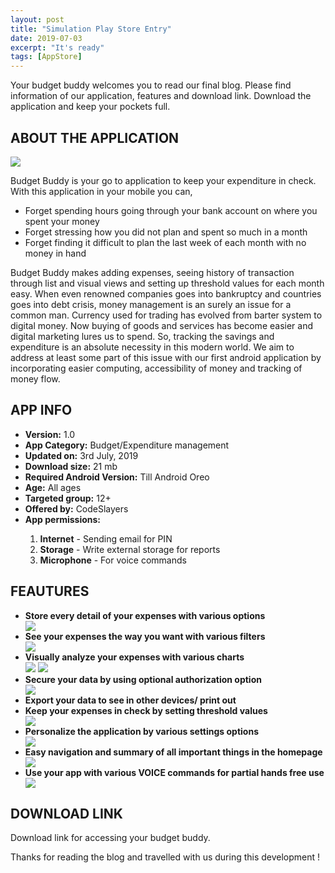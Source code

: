```yaml
---
layout: post
title: "Simulation Play Store Entry"
date: 2019-07-03
excerpt: "It's ready"
tags: [AppStore]
---
```


Your budget buddy welcomes you to read our final blog. Please find information of our application, features and download link. Download the application and keep your pockets full. 

<h2>ABOUT THE APPLICATION</h2>

<img src="https://live.staticflickr.com/65535/48153898262_63fd6d9917_o_d.png">

Budget Buddy is your go to application to keep your expenditure in check. With this application in your mobile you can,

<ul>
<li>Forget spending hours going through your bank account on where you spent your money </li>
<li>Forget stressing how you did not plan and spent so much in a month </li>
<li>Forget finding it difficult to plan the last week of each month with no money in hand</li>
</ul>

 
Budget Buddy makes adding expenses, seeing history of transaction through list and visual views and setting up threshold values for each month easy. When even renowned companies goes into bankruptcy and countries goes into debt crisis, money management is an surely an issue for a common man. Currency used for trading has evolved from barter system to digital money. Now buying of goods and services has become easier and digital marketing lures us to spend. So, tracking the savings and expenditure is an absolute necessity in this modern world. We aim to address at least some part of this issue with our first android application by incorporating easier computing, accessibility of money and tracking of money flow.

<h2>APP INFO</h2>
<ul>
  <li><b>Version:</b> 1.0</li>
 <li><b>App Category:</b> Budget/Expenditure management</li>
<li><b>Updated on:</b> 3rd July, 2019</li>
<li><b>Download size:</b> 21 mb</li>
<li><b>Required Android Version:</b> Till Android Oreo </li>
<li><b>Age:</b> All ages </li>
<li><b>Targeted group:</b> 12+ </li>
<li><b>Offered by:</b> CodeSlayers </li>
<li><b>App permissions:</b> </li>
<ol>
  <li><b>Internet</b> - Sending email for PIN</li>
  <li><b>Storage</b> - Write external storage for reports</li>
  <li><b>Microphone</b> - For voice commands</li>
</ol>
</ul>

<h2>FEAUTURES</h2>

<ul>
 <li><b>Store every detail of your expenses with various options</b></li>
 <img src="https://live.staticflickr.com/65535/48170351462_2ffd0dd29d_o_d.png">
 <li><b>See your expenses the way you want with various filters</b></li>
 <img src="https://live.staticflickr.com/65535/48170351287_8fc1f34198_o_d.png">
 <li><b>Visually analyze your expenses with various charts</b></li>
 <img src="https://live.staticflickr.com/65535/48170351932_befc72509a_o_d.png">
 <img src="https://live.staticflickr.com/65535/48170351882_4e3a2401fe_o_d.png">
 <li><b>Secure your data by using optional authorization option</b></li>
 <img src="https://live.staticflickr.com/65535/48170351837_ac5aafcacd_o_d.png">
  <li><b>Export your data to see in other devices/ print out </b></li>
 <li><b>Keep your expenses in check by setting threshold values </b></li>
 <img src="https://live.staticflickr.com/65535/48170278501_7e321acfa8_o_d.png">
 <li><b>Personalize the application by various settings options</b></li>
 <img src="https://live.staticflickr.com/65535/48170351837_ac5aafcacd_o_d.png">
 <li><b>Easy navigation and summary of all important things in the homepage</b></li>
  <img src="https://live.staticflickr.com/65535/48170351662_54b9b37b23_o_d.png">
 <li><b>Use your app with various VOICE commands for partial hands free use</b></li>
 <img src="https://live.staticflickr.com/65535/48170278331_59d283cf34_o_d.png">
 </ul>
 
 <h2>DOWNLOAD LINK</h2>
 
Download link for accessing your budget buddy.  


Thanks for reading the blog and travelled with us during this development !
